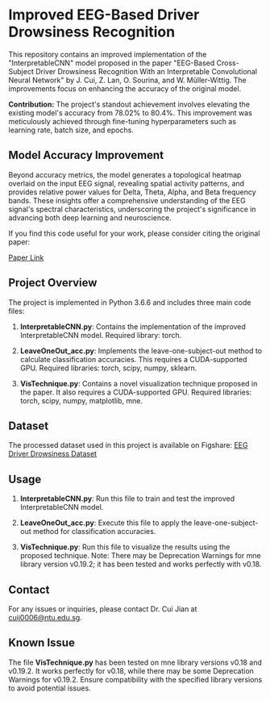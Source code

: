 # Improved EEG-Based Driver Drowsiness Recognition

This repository contains an improved implementation of the "InterpretableCNN" model proposed in the paper "EEG-Based Cross-Subject Driver Drowsiness Recognition With an Interpretable Convolutional Neural Network" by J. Cui, Z. Lan, O. Sourina, and W. Müller-Wittig. The improvements focus on enhancing the accuracy of the original model.

**Contribution:**
The project's standout achievement involves elevating the existing model's accuracy from 78.02% to 80.4%. This improvement was meticulously achieved through fine-tuning hyperparameters such as learning rate, batch size, and epochs.

## Model Accuracy Improvement

Beyond accuracy metrics, the model generates a topological heatmap overlaid on the input EEG signal, revealing spatial activity patterns, and provides relative power values for Delta, Theta, Alpha, and Beta frequency bands. These insights offer a comprehensive understanding of the EEG signal's spectral characteristics, underscoring the project's significance in advancing both deep learning and neuroscience.

If you find this code useful for your work, please consider citing the original paper:

[Paper Link](https://ieeexplore.ieee.org/document/9714736)

## Project Overview

The project is implemented in Python 3.6.6 and includes three main code files:

1. **InterpretableCNN.py**: Contains the implementation of the improved InterpretableCNN model. Required library: torch.

2. **LeaveOneOut_acc.py**: Implements the leave-one-subject-out method to calculate classification accuracies. This requires a CUDA-supported GPU. Required libraries: torch, scipy, numpy, sklearn.

3. **VisTechnique.py**: Contains a novel visualization technique proposed in the paper. It also requires a CUDA-supported GPU. Required libraries: torch, scipy, numpy, matplotlib, mne.

## Dataset

The processed dataset used in this project is available on Figshare: [EEG Driver Drowsiness Dataset](https://figshare.com/articles/dataset/EEG_driver_drowsiness_dataset/14273687)

## Usage

1. **InterpretableCNN.py**: Run this file to train and test the improved InterpretableCNN model.

2. **LeaveOneOut_acc.py**: Execute this file to apply the leave-one-subject-out method for classification accuracies.

3. **VisTechnique.py**: Run this file to visualize the results using the proposed technique. Note: There may be Deprecation Warnings for mne library version v0.19.2; it has been tested and works perfectly with v0.18.

## Contact

For any issues or inquiries, please contact Dr. Cui Jian at cuij0006@ntu.edu.sg.

## Known Issue

The file **VisTechnique.py** has been tested on mne library versions v0.18 and v0.19.2. It works perfectly for v0.18, while there may be some Deprecation Warnings for v0.19.2. Ensure compatibility with the specified library versions to avoid potential issues.
